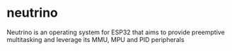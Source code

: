 # neutrino
Neutrino is an operating system for ESP32 that aims to provide preemptive multitasking and leverage its MMU, MPU and PID peripherals